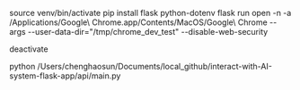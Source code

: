 source venv/bin/activate
pip install flask python-dotenv
flask run
open -n -a /Applications/Google\ Chrome.app/Contents/MacOS/Google\ Chrome --args --user-data-dir="/tmp/chrome_dev_test" --disable-web-security

deactivate

python /Users/chenghaosun/Documents/local_github/interact-with-AI-system-flask-app/api/main.py